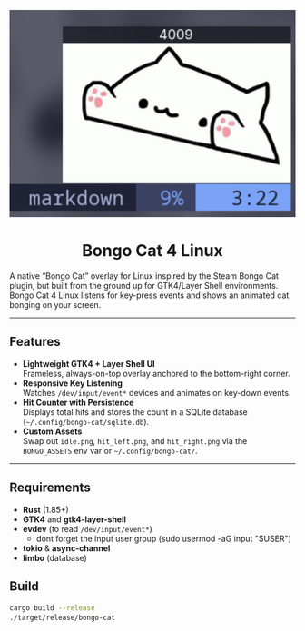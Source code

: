 
<p align="center">
  <img src="bongo-example.png" alt="bongo-example" width="800"/>
  <h1 align="center">Bongo Cat 4 Linux</h1>
</p>

A native “Bongo Cat” overlay for Linux 
inspired by the Steam Bongo Cat plugin, but built from the ground up for GTK4/Layer Shell environments.
Bongo Cat 4 Linux listens for key-press events and shows an animated cat bonging on your screen.

---

## Features

- **Lightweight GTK4 + Layer Shell UI**  
  Frameless, always-on-top overlay anchored to the bottom-right corner.
- **Responsive Key Listening**  
  Watches `/dev/input/event*` devices and animates on key-down events.
- **Hit Counter with Persistence**  
  Displays total hits and stores the count in a SQLite database (`~/.config/bongo-cat/sqlite.db`).
- **Custom Assets**  
  Swap out `idle.png`, `hit_left.png`, and `hit_right.png` via the `BONGO_ASSETS` env var or `~/.config/bongo-cat/`.

---

## Requirements

- **Rust** (1.85+)  
- **GTK4** and **gtk4-layer-shell**  
- **evdev** (to read `/dev/input/event*`)  
  - dont forget the input user group (sudo usermod -aG input "$USER")
- **tokio** & **async-channel**  
- **limbo** (database)

## Build

```bash
cargo build --release
./target/release/bongo-cat
```
